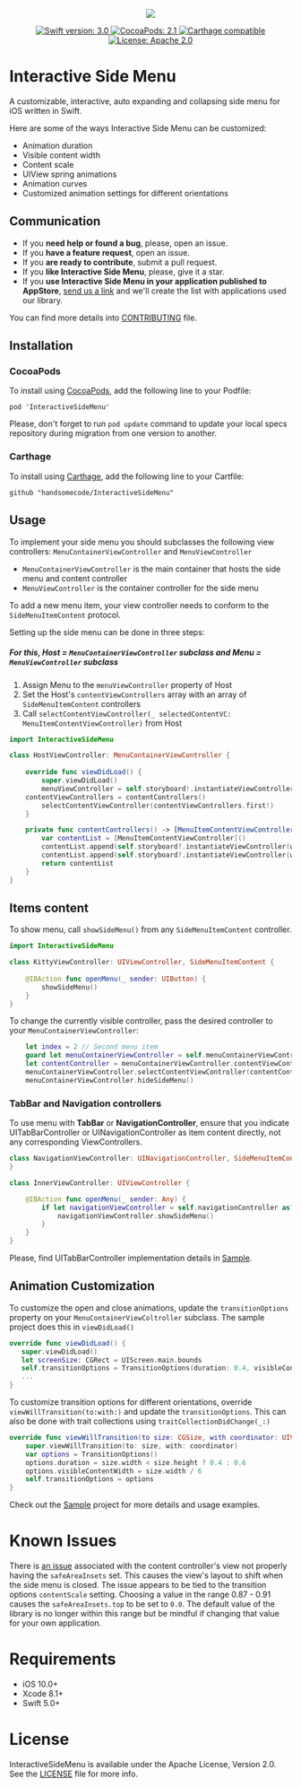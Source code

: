 <p align="center">
    <a href="https://github.com/handsomecode/InteractiveSideMenu">
        <img src="Screenshots/InteractiveSideMenu.gif">
    </a>
</p>
<p align="center">
    <a href="https://swift.org/">
        <img src="https://img.shields.io/badge/swift-3.0-orange.svg?style=flat.svg" alt="Swift version: 3.0">
    </a>
    <a href="https://cocoapods.org/pods/InteractiveSideMenu">
        <img src="https://img.shields.io/badge/CocoaPods-2.3-green.svg" alt="CocoaPods: 2.1">
    </a>
    <a href="https://github.com/Carthage/Carthage">
        <img src="https://img.shields.io/badge/Carthage-compatible-4BC51D.svg?style=flat" alt="Carthage compatible">
    </a>
    <a href="https://github.com/handsomecode/InteractiveSideMenu/blob/master/LICENSE">
        <img src="https://img.shields.io/hexpm/l/plug.svg" alt="License: Apache 2.0">
    </a>
</p>

# Interactive Side Menu
A customizable, interactive, auto expanding and collapsing side menu for iOS written in Swift.

Here are some of the ways Interactive Side Menu can be customized:
- Animation duration
- Visible content width
- Content scale
- UIView spring animations
- Animation curves
- Customized animation settings for different orientations

## Communication

- If you **need help or found a bug**, please, open an issue.
- If you **have a feature request**, open an issue.
- If you **are ready to contribute**, submit a pull request.
- If you **like Interactive Side Menu**, please, give it a star.
- If you **use Interactive Side Menu in your application published to AppStore**, [send us a link](https://github.com/handsomecode/InteractiveSideMenu/issues/new) and we'll create the list with applications used our library.

You can find more details into [CONTRIBUTING](./CONTRIBUTING.md) file.

## Installation

### CocoaPods
To install using [CocoaPods](https://cocoapods.org/), add the following line to your Podfile:
```
pod 'InteractiveSideMenu'
```
Please, don't forget to run `pod update` command to update your local specs repository during migration from one version to another.

### Carthage
To install using [Carthage](https://github.com/Carthage/Carthage), add the following line to your Cartfile:
```
github "handsomecode/InteractiveSideMenu"
```

## Usage
To implement your side menu you should subclasses the following view controllers: `MenuContainerViewController` and `MenuViewController`
- `MenuContainerViewController` is the main container that hosts the side menu and content controller
- `MenuViewController` is the container controller for the side menu

To add a new menu item, your view controller needs to conform to the `SideMenuItemContent` protocol.

Setting up the side menu can be done in three steps:
##### For this, Host = `MenuContainerViewController` subclass and Menu = `MenuViewController` subclass
1. Assign Menu to the `menuViewController` property of Host
2. Set the Host's `contentViewControllers` array with an array of `SideMenuItemContent` controllers
3. Call `selectContentViewController(_ selectedContentVC: MenuItemContentViewController)` from Host

```swift
import InteractiveSideMenu

class HostViewController: MenuContainerViewController {
    
    override func viewDidLoad() {
        super.viewDidLoad()
        menuViewController = self.storyboard!.instantiateViewController(withIdentifier: "NavigationMenu") as! MenuViewController
	contentViewControllers = contentControllers()
        selectContentViewController(contentViewControllers.first!)
    }

    private func contentControllers() -> [MenuItemContentViewController] {
    	var contentList = [MenuItemContentViewController]()
    	contentList.append(self.storyboard?.instantiateViewController(withIdentifier: "First") as! MenuItemContentViewController)
    	contentList.append(self.storyboard?.instantiateViewController(withIdentifier: "Second") as! MenuItemContentViewController)
    	return contentList
    }
}
```

## Items content
To show menu, call `showSideMenu()` from any `SideMenuItemContent` controller.
```swift
import InteractiveSideMenu

class KittyViewController: UIViewController, SideMenuItemContent {
    
    @IBAction func openMenu(_ sender: UIButton) {
        showSideMenu()
    }
}
``` 

To change the currently visible controller, pass the desired controller to your `MenuContainerViewController`:
```swift
    let index = 2 // Second menu item
    guard let menuContainerViewController = self.menuContainerViewController else { return }
    let contentController = menuContainerViewController.contentViewControllers[index]
    menuContainerViewController.selectContentViewController(contentController)
    menuContainerViewController.hideSideMenu()
 ```
 
### TabBar and Navigation controllers

To use menu with **TabBar** or **NavigationController**, ensure that you indicate UITabBarController or UINavigationController as item content directly, not any corresponding ViewControllers.
```swift
class NavigationViewController: UINavigationController, SideMenuItemContent {
}

class InnerViewController: UIViewController {

    @IBAction func openMenu(_ sender: Any) {
        if let navigationViewController = self.navigationController as? SideMenuItemContent {
            navigationViewController.showSideMenu()
        }
    }
}
```
Please, find UITabBarController implementation details in [Sample](./Sample).
 
## Animation Customization
To customize the open and close animations, update the `transitionOptions` property on your `MenuContainerViewColtroller` subclass. The sample project does this in `viewDidLoad()`
 ```swift
override func viewDidLoad() {
    super.viewDidLoad()
    let screenSize: CGRect = UIScreen.main.bounds
    self.transitionOptions = TransitionOptions(duration: 0.4, visibleContentWidth: screenSize.width / 6)
    ...
}
```

To customize transition options for different orientations, override `viewWillTransition(to:with:)` and update the `transitionOptions`.  This can also be done with trait collections using `traitCollectionDidChange(_:)`
```swift
override func viewWillTransition(to size: CGSize, with coordinator: UIViewControllerTransitionCoordinator) {
    super.viewWillTransition(to: size, with: coordinator)
    var options = TransitionOptions()
    options.duration = size.width < size.height ? 0.4 : 0.6
    options.visibleContentWidth = size.width / 6
    self.transitionOptions = options
}
```

 Check out the [Sample](./Sample) project for more details and usage examples.
 
# Known Issues
There is [an issue](https://github.com/handsomecode/InteractiveSideMenu/issues/53) associated with the content controller's view not properly having the `safeAreaInsets` set.  This causes the view's layout to shift when the side menu is closed.  The issue appears to be tied to the transition options `contentScale` setting.  Choosing a value in the range 0.87 - 0.91 causes the `safeAreaInsets.top` to be set to `0.0`.  The default value of the library is no longer within this range but be mindful if changing that value for your own application.


# Requirements
- iOS 10.0+
- Xcode 8.1+
- Swift 5.0+


# License
InteractiveSideMenu is available under the Apache License, Version 2.0. See the [LICENSE](./LICENSE) file for more info.
